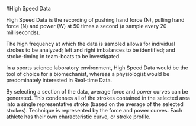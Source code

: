 #High Speed Data

High Speed Data is the recording of pushing hand force (N), pulling hand force (N) and power (W) at 50 times a second (a sample every 20 milliseconds).

The high frequency at which the data is sampled allows for individual strokes to be analyzed; left and right imbalances to be identified; and stroke-timing in team-boats to be investigated.

In a sports science laboratory environment, High Speed Data would be the tool of choice for a biomechanist, whereas a physiologist would be predominately interested in Real-time Data.

By selecting a section of the data, average force and power curves can be generated. This condenses all of the strokes contained in the selected area into a single representative stroke (based on the average of the selected strokes). Technique is represented by the force and power curves. Each athlete has their own characteristic curve, or stroke profile.